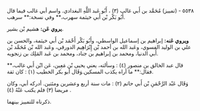 ٥٥٣٨ - (تمييز) مُحَمَّد بن أَبي غالب (٣) ، أَبُو عَبد اللَّهِ البغدادي. واسم أبي غالب فيما قال أَبُو بَكْر بْن أَبي خيثمة سهرب،** وفي نسخة:** سرهب.

**يروي عَن:** هشيم بْن بشير.

**ويروي عَنه:** إبراهيم بن إسماعيل الواسطي، وأَبُو بَكْر أَحْمَد بْن أَبي خيثمة، والحسن بن علي بن الوليد الفسوي، وعَبد الله بن أحمد بْن إِبْرَاهِيم الدورقي، وعَبد الله بْن مُحَمَّد بْن أَبي الدنيا، ومحمد بن إبراهيم بن جناد، ومحمد بن عَبد المَلِك بن زنجويه.

قال عبد الخالق بن منصور (٤) : وسألته، يعني يحيى بْن مَعِين، عَن ابْن أَبي غالب،** فقال:** ما أراه يكذب المسكين.وَقَال أبو بكر الخطيب (١) : كان ثقة.

وَقَال عَبْد الرَّحْمَنِ بْن أَبي حاتم (٢) : مات سنة أربع وعشرين ومئتين. أدركه أبي، وكان مريضا (٣) فلم يكتب عَنْهُ (٤) .

ذكرناه للتمييز بينهما.